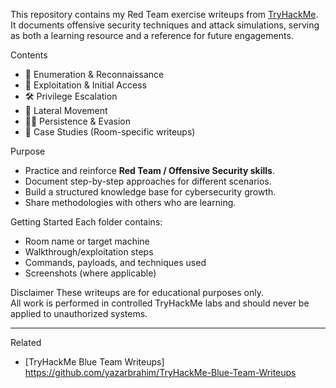 This repository contains my Red Team exercise writeups from [TryHackMe](https://tryhackme.com/).  
It documents offensive security techniques and attack simulations, serving as both a learning resource and a reference for future engagements.  

 Contents
- 🔎 Enumeration & Reconnaissance  
- 💉 Exploitation & Initial Access  
- 🛠️ Privilege Escalation  
- 🔗 Lateral Movement  
- 🕵️‍♂️ Persistence & Evasion  
- 📂 Case Studies (Room-specific writeups)  

 Purpose
- Practice and reinforce **Red Team / Offensive Security skills**.  
- Document step-by-step approaches for different scenarios.  
- Build a structured knowledge base for cybersecurity growth.  
- Share methodologies with others who are learning.  

 Getting Started
Each folder contains:
- Room name or target machine  
- Walkthrough/exploitation steps  
- Commands, payloads, and techniques used  
- Screenshots (where applicable)  

 Disclaimer
These writeups are for educational purposes only.  
All work is performed in controlled TryHackMe labs and should never be applied to unauthorized systems.  

---

 Related
- [TryHackMe Blue Team Writeups] https://github.com/yazarbrahim/TryHackMe-Blue-Team-Writeups
